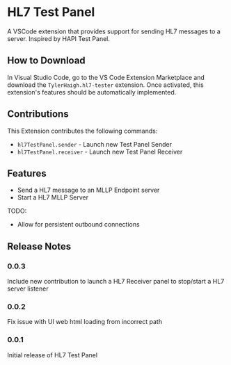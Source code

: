 # HL7 Test Panel

A VSCode extension that provides support for sending HL7 messages to a server. Inspired by HAPI Test Panel.

## How to Download

In Visual Studio Code, go to the VS Code Extension Marketplace and download the `TylerHaigh.hl7-tester` extension. Once activated, this extension's features should be automatically implemented.

## Contributions

This Extension contributes the following commands:

- `hl7TestPanel.sender` - Launch new Test Panel Sender
- `hl7TestPanel.receiver` - Launch new Test Panel Receiver


## Features

* Send a HL7 message to an MLLP Endpoint server
* Start a HL7 MLLP Server

TODO: 

* Allow for persistent outbound connections

## Release Notes

### 0.0.3

Include new contribution to launch a HL7 Receiver panel to stop/start a HL7 server listener

### 0.0.2

Fix issue with UI web html loading from incorrect path


### 0.0.1

Initial release of HL7 Test Panel
